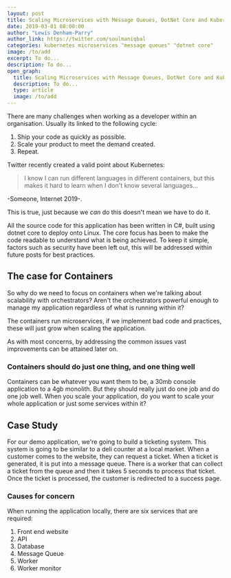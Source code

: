 ```yaml
---
layout: post
title: Scaling Microservices with Message Queues, DotNet Core and Kubernetes
date: 2019-03-01 08:00:00
author: "Lewis Denham-Parry"
author_link: https://twitter.com/soulmaniqbal
categories: kubernetes microservices "message queues" "dotnet core"
image: /to/add
excerpt: To do...
description: To do...
open_graph:
  title: Scaling Microservices with Message Queues, DotNet Core and Kubernetes
  description: To do...
  type: article
  image: /to/add
---
```


There are many challenges when working as a developer within an organisation.  Usually its linked to the following cycle:

1) Ship your code as quickly as possible.
2) Scale your product to meet the demand created.
3) Repeat.

Twitter recently created a valid point about Kubernetes:

> I know I can run different languages in different containers, but this makes it hard to learn when I don't know several languages...

-Someone, Internet 2019-.

This is true, just because we *can* do this doesn't mean we have to do it.

All the source code for this application has been written in C#, built using dotnet core to deploy onto Linux.
The core focus has been to make the code readable to understand what is being achieved.
To keep it simple, factors such as security have been left out, this will be addressed within future posts for best practices.

## The case for Containers

So why do we need to focus on containers when we're talking about scalability with orchestrators?
Aren't the orchestrators powerful enough to manage my application regardless of what is running within it?

The containers run microservices, if we implement bad code and practices, these will just grow when scaling the application.

As with most concerns, by addressing the common issues vast improvements can be attained later on.

### Containers should do just one thing, and one thing well

Containers can be whatever you want them to be, a 30mb console application to a 4gb monolith.
But they should really just do one job and do one job well.
When you scale your application, do you want to scale your whole application or just some services within it?

## Case Study

For our demo application, we're going to build a ticketing system.
This system is going to be similar to a deli counter at a local market.
When a customer comes to the website, they can request a ticket.
When a ticket is generated, it is put into a message queue.
There is a worker that can collect a ticket from the queue and then it takes 5 seconds to process that ticket.
Once the ticket is processed, the customer is redirected to a success page.

### Causes for concern

When running the application locally, there are six services that are required:

1) Front end website
2) API
3) Database
4) Message Queue
5) Worker
6) Worker monitor

